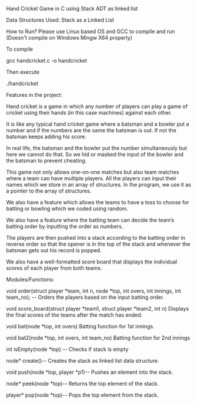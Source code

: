    Hand Cricket Game in C using Stack ADT as linked list

   

Data Structures Used: Stack as a Linked List

How to Run? 
Please use Linux based OS and GCC to compile and run  (Doesn't compile on Windows Mingw X64 properly)

To compile

gcc handcricket.c -o handcricket

Then execute 

./handcricket


Features in the project:

Hand cricket is a game in which any number of players can play a game of cricket using their hands (in this case machines) against each other.
 
It is like any typical hand cricket game where a batsman and a bowler put a number and if the numbers are the same the batsman is out. If not the batsman keeps adding his score.

In real life, the batsman and the bowler put the number simultaneously but here we cannot do that. So we hid or masked the input of the bowler and the batsman to prevent cheating.

This game not only allows one-on-one matches but also team matches where a team can have multiple players. All the players can input their names which we store in an array of structures. In the program, we use it as a pointer to the array of structures.

We also have a feature which allows the teams to have a toss to choose for batting or bowling which we coded using random.

We also have a feature where the batting team can decide the team’s batting order by inputting the order as numbers.

The players are then pushed into a stack according to the batting order in reverse order so that the opener is in the top of the stack and whenever the batsman gets out his record is popped.
 
We also have a well-formatted score board that displays the individual scores of each player from both teams.


Modules/Functions:

void order(struct player *team, int n, node *top, int overs, int innings, int team_no); -- Orders the players based on the input batting order.

void score_board(struct player *team1, struct player *team2, int n)
Displays the final scores of the teams after the match has ended.

void bat(node *top, int overs) Batting function for 1st innings.

void bat2(node *top, int overs, int team_no)  Batting function for 2nd innings

int isEmpty(node *top) -- Checks if stack is empty

node* create()-- Creates the stack as linked list data structure.

void push(node *top, player *p1)-- Pushes an element into the stack.

node* peek(node *top)-- Returns the top element of the stack.

player* pop(node *top)-- Pops the top element from the stack.









